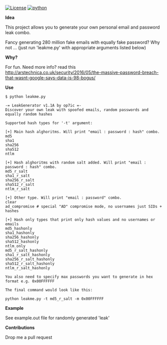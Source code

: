 [![License](https://img.shields.io/:license-gpl3-blue.svg)](https://www.gnu.org/licenses/gpl-3.0.html)
[![python](https://img.shields.io/badge/Python-3.9%20%7C%203.10%20%7C%203.11%20%7C%203.12-blue.svg)](https://www.python.org/downloads/)

**Idea**

This project allows you to generate your own personal email and password leak combo. 

Fancy generating 280 million fake emails with equally fake password? Why not ... (just run 'leakme.py' with appropriate arguments listed below)


**Why?**

For fun. Need more info? read this http://arstechnica.co.uk/security/2016/05/the-massive-password-breach-that-wasnt-google-says-data-is-98-bogus/


**Use**
```
$ python leakme.py

-= LeakGenerator v1.1A by op7ic =-
Discover your own leak with spoofed emails, random passwords and equally random hashes

Supported hash types for '-t' argument:

[+] Main hash alghoritms. Will print "email : password : hash" combo.
md5
sha1
sha256
sha512
ntlm

[+] Hash alghoritms with random salt added. Will print "email : password : hash" combo.
md5_r_salt
sha1_r_salt
sha256_r_salt
sha512_r_salt
ntlm_r_salt

[+] Other type. Will print "email : password" combo.
clear
ad_compromise # special "AD" compromise mode, no usernames just SIDs + hashes

[+] Hash only types that print only hash values and no usernames or emails
md5_hashonly
sha1_hashonly
sha256_hashonly
sha512_hashonly
ntlm_only
md5_r_salt_hashonly
sha1_r_salt_hashonly
sha256_r_salt_hashonly
sha512_r_salt_hashonly
ntlm_r_salt_hashonly

You also need to specify max passwords you want to generate in hex format e.g. 0x00FFFFFF

The final command would look like this:

python leakme.py -t md5_r_salt -m 0x00FFFFFF
```

**Example**

See example.out file for randomly generated 'leak'

**Contributions**

Drop me a pull request

